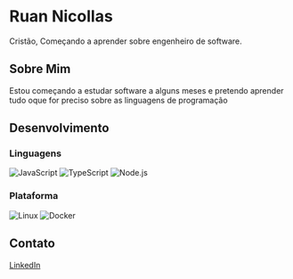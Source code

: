 # Ruan Nicollas
Cristão, Começando a aprender sobre engenheiro de software.

## Sobre Mim
Estou começando a estudar software a alguns meses e pretendo aprender tudo oque for preciso sobre as linguagens de programação

## Desenvolvimento

### Linguagens

![JavaScript](https://img.shields.io/badge/javascript-%23323330.svg?style=for-the-badge&logo=javascript&logoColor=%23F7DF1E)
![TypeScript](https://img.shields.io/badge/typescript-%23007ACC.svg?style=for-the-badge&logo=typescript&logoColor=white)
![Node.js](https://img.shields.io/badge/node.js-%23339933.svg?style=for-the-badge&logo=node.js&logoColor=white)

### Plataforma
![Linux](https://img.shields.io/badge/linux-%23339933.svg?style=for-the-badge&logo=linux&logoColor=white)
![Docker](https://img.shields.io/badge/docker-%2300A8FF.svg?style=for-the-badge&logo=docker&logoColor=white)

## Contato
[LinkedIn](https://www.linkedin.com/in/nrhilarior/)
